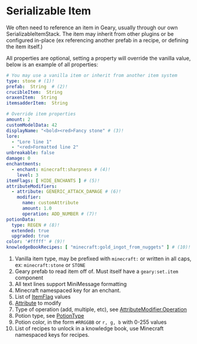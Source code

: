 # Serializable Item

We often need to reference an item in Geary, usually through our own SerializableItemStack. The item may inherit from other plugins or be configured in-place (ex referencing another prefab in a recipe, or defining the item itself.)

All properties are optional, setting a property will override the vanilla value, below is an example of all properties:

```yaml
# You may use a vanilla item or inherit from another item system 
type: stone # (1)!
prefab:  String  # (2)!
crucibleItem:  String 
oraxenItem:  String 
itemsadderItem:  String 

# Override item properties
amount: 2
customModelData: 42
displayName: "<bold><red>Fancy stone" # (3)!
lore:
  - "Lore line 1"
  - "<red>Formatted line 2"
unbreakable: false
damage: 0
enchantments:
  - enchant: minecraft:sharpness # (4)!
    level: 3
itemFlags: [ HIDE_ENCHANTS ] # (5)!
attributeModifiers:
  - attribute: GENERIC_ATTACK_DAMAGE # (6)!
    modifier:
      name: customAttribute
      amount: 1.0
      operation: ADD_NUMBER # (7)!
potionData:
  type: REGEN # (8)!
  extended: true
  upgraded: true
color: '#fffff' # (9)!
knowledgeBookRecipes: [ "minecraft:gold_ingot_from_nuggets" ] # (10)!
```

1. Vanilla item type, may be prefixed with `minecraft:` or written in all caps, ex: `minecraft:stone` or `STONE`
2. Geary prefab to read item off of. Must itself have a `geary:set.item` component
3. All text lines support MiniMessage formatting
4. Minecraft namespaced key for an enchant.
5. List of [ItemFlag](https://jd.papermc.io/paper/1.20/org/bukkit/inventory/ItemFlag.html) values
6. [Attribute](https://jd.papermc.io/paper/1.20/org/bukkit/attribute/Attribute.html) to modify
7. Type of operation (add, multiple, etc), see [AttributeModifier.Operation](https://jd.papermc.io/paper/1.20/org/bukkit/attribute/AttributeModifier.Operation.html)
8. Potion type, see [PotionType](https://jd.papermc.io/paper/1.20/org/bukkit/potion/PotionType.html)
9. Potion color, in the form `#RRGGBB` or `r, g, b` with 0-255 values
10. List of recipes to unlock in a knowledge book, use Minecraft namespaced keys for recipes.
